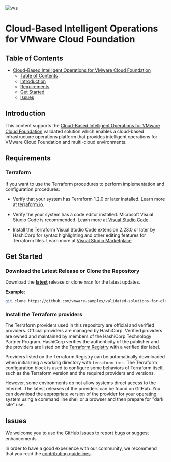 ![vvs](../icon.png)

# Cloud-Based Intelligent Operations for VMware Cloud Foundation

## Table of Contents

- [Cloud-Based Intelligent Operations for VMware Cloud Foundation](#cloud-based-intelligent-operations-for-vmware-cloud-foundation)
  - [Table of Contents](#table-of-contents)
  - [Introduction](#introduction)
  - [Requirements](#requirements)
  - [Get Started](#get-started)
  - [Issues](#issues)

## Introduction

This content supports the [Cloud-Based Intelligent Operations for VMware Cloud Foundation](https://core.vmware.com/cloud-based-intelligent-operations-vmware-cloud-foundation) validated solution which enables a cloud-based infrastructure operations platform that provides intelligent operations for VMware Cloud Foundation and multi-cloud environments.

## Requirements

### Terraform

If you want to use the Terraform procedures to perform implementation and configuration procedures:

- Verify that your system has Terraform 1.2.0 or later installed. Learn more at [terraform.io](https://terraform.io).

- Verify the your system has a code editor installed. Microsoft Visual Studio Code is recommended. Learn more at [Visual Studio Code](https://code.visualstudio.com/).

- Install the Terraform Visual Studio Code extension 2.23.0 or later by HashiCorp for syntax highlighting and other editing features for Terraform files. Learn more at [Visual Studio Marketplace](https://marketplace.visualstudio.com/items?itemName=HashiCorp.terraform).

## Get Started

### Download the Latest Release or Clone the Repository

Download the [**latest**](https://github.com/vmware-samples/validated-solutions-for-cloud-foundation/releases/latest) release or clone `main` for the latest updates.

**Example**:

```bash
git clone https://github.com/vmware-samples/validated-solutions-for-cloud-foundation.git
```

### Install the Terraform providers

The Terraform providers used in this repository are official and verified providers. Official providers are managed by HashiCorp. Verified providers are owned and maintained by members of the HashiCorp Technology Partner Program. HashiCorp verifies the authenticity of the publisher and the providers are listed on the [Terraform Registry](https://registry.terraform.io) with a verified tier label.

Providers listed on the Terraform Registry can be automatically downloaded when initializing a working directory with `terraform init`. The Terraform configuration block is used to configure some behaviors of Terraform itself, such as the Terraform version and the required providers and versions.

However, some environments do not allow systems direct access to the Internet. The latest releases of the providers can be found on GitHub. You can download the appropriate version of the provider for your operating system using a command line shell or a browser and then prepare for "dark site" use.

## Issues

We welcome you to use the [GitHub Issues](https://github.com/vmware-samples/validated-solutions-for-cloud-foundation/issues) to report bugs or suggest enhancements.

In order to have a good experience with our community, we recommend that you read the [contributing guidelines](../CONTRIBUTING.md).
